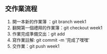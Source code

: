 ## 交作業流程

1. 開一本新的作業簿 ：git branch week1
2. 翻開第一個禮拜的作業簿：git checkout week1
3. 作業完成準備交出：git add 
4. 寫作業註解: git commit -m '完成了嘿嘿'
5. 交作業：git push week1
